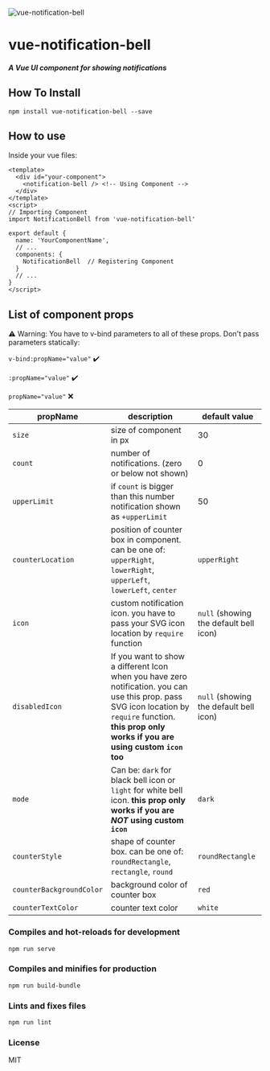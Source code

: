 ![vue-notification-bell](https://github.com/maryayi/vue-notification-bell/blob/master/public/images/bell-demo.png?raw=true)

# vue-notification-bell

##### A Vue UI component for showing notifications

## How To Install

```
npm install vue-notification-bell --save
```

## How to use

Inside your vue files:

```vue
<template>
  <div id="your-component">
    <notification-bell /> <!-- Using Component -->
  </div>
</template>
<script>
// Importing Component
import NotificationBell from 'vue-notification-bell'

export default {
  name: 'YourComponentName',
  // ...
  components: {
    NotificationBell  // Registering Component
  }
  // ...
}
</script>
```

## List of component props

:warning: Warning: You have to v-bind parameters to all of these props.
Don't pass parameters statically:

`v-bind:propName="value"` :heavy_check_mark:

`:propName="value"` :heavy_check_mark:

`propName="value"` :x:



| propName | description | default value |
|----------|-------------|---------------|
| `size`     | size of component in px  | 30 |
| `count`    | number of notifications. (zero or below not shown)  |  0 |
| `upperLimit`  | if `count` is bigger than this number notification shown as `+upperLimit` | 50 |
| `counterLocation`  | position of counter box in component. can be one of: `upperRight`, `lowerRight`, `upperLeft`, `lowerLeft`, `center` | `upperRight` |
| `icon` | custom notification icon. you have to pass your SVG icon location by `require` function  | `null` (showing the default bell icon) |
| `disabledIcon`  | If you want to show a different Icon when you have zero notification. you can use this prop. pass SVG icon location by `require` function. **this prop only works if you are using custom `icon` too** | `null` (showing the default bell icon) |
| `mode` | Can be: `dark` for black bell icon or `light` for white bell icon. **this prop only works if you are _NOT_ using custom `icon`** | `dark` |
| `counterStyle` | shape of counter box. can be one of: `roundRectangle`, `rectangle`, `round`  | `roundRectangle` |
| `counterBackgroundColor` | background color of counter box  | `red`  |
| `counterTextColor` | counter text color | `white` |

### Compiles and hot-reloads for development
```
npm run serve
```

### Compiles and minifies for production
```
npm run build-bundle
```

### Lints and fixes files
```
npm run lint
```

### License
MIT